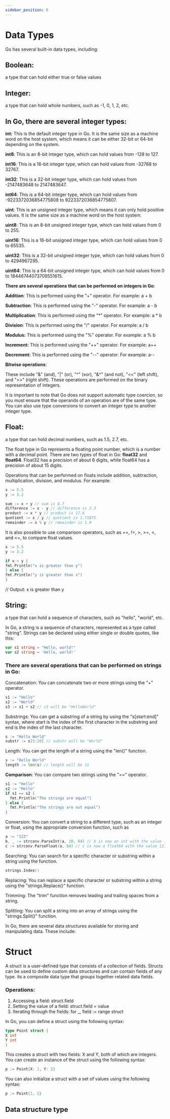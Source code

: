```yaml
---
sidebar_position: 6
---
```

# Data Types

Go has several built-in data types, including:

## Boolean:
a type that can hold either true or false values
## Integer: 

a type that can hold whole numbers, such as -1, 0, 1, 2, etc.

## In Go, there are several integer types:

**int:** This is the default integer type in Go. It is the same size as a machine word on the host system, which means it can be either 32-bit or 64-bit depending on the system.

**int8**: This is an 8-bit integer type, which can hold values from -128 to 127.

**int16**: This is a 16-bit integer type, which can hold values from -32768 to 32767.

**int32**: This is a 32-bit integer type, which can hold values from -2147483648 to 2147483647.

**int64**: This is a 64-bit integer type, which can hold values from -9223372036854775808 to 9223372036854775807.

**uint**: This is an unsigned integer type, which means it can only hold positive values. It is the same size as a machine word on the host system.

**uint8**: This is an 8-bit unsigned integer type, which can hold values from 0 to 255.

**uint16**: This is a 16-bit unsigned integer type, which can hold values from 0 to 65535.

**uint32**: This is a 32-bit unsigned integer type, which can hold values from 0 to 4294967295.

**uint64**: This is a 64-bit unsigned integer type, which can hold values from 0 to 18446744073709551615.

**There are several operations that can be performed on integers in Go**:

**Addition**: This is performed using the "+" operator. For example: a + b

**Subtraction**: This is performed using the "-" operator. For example: a - b

**Multiplication**: This is performed using the "*" operator. For example: a * b

**Division**: This is performed using the "/" operator. For example: a / b

**Modulus:** This is performed using the "%" operator. For example: a % b

**Increment:** This is performed using the "++" operator. For example: a++

**Decrement:** This is performed using the "--" operator. For example: a--

**Bitwise operations**: 

These include "&" (and), "|" (or), "^" (xor), "&^" (and not), "<<" (left shift), and ">>" (right shift). These operations are performed on the binary representation of integers.

It is important to note that Go does not support automatic type coercion, so you must ensure that the operands of an operation are of the same type. You can also use type conversions to convert an integer type to another integer type.


## Float:
a type that can hold decimal numbers, such as 1.5, 2.7, etc.

The float type in Go represents a floating point number, which is a number with a decimal point. There are two types of float in Go: **float32** and **float64**. Float32 has a precision of about 6 digits, while float64 has a precision of about 15 digits.

Operations that can be performed on floats include addition, subtraction, multiplication, division, and modulus. For example:
```go
x := 5.5
y := 3.2

sum := x + y // sum is 8.7
difference := x - y // difference is 2.3
product := x * y // product is 17.6
quotient := x / y // quotient is 1.71875
remainder := x % y // remainder is 1.9
```
It is also possible to use comparison operators, such as ==, !=, >, >=, <, and <=, to compare float values.
```go
x := 5.5
y := 3.2

if x > y {
fmt.Println("x is greater than y")
} else {
fmt.Println("y is greater than x")
}
```
// Output: x is greater than y






## String:

a type that can hold a sequence of characters, such as "hello", "world", etc.

In Go, a string is a sequence of characters, represented as a type called "string". Strings can be declared using either single or double quotes, like this:
```go
var s1 string = "Hello, world!"
var s2 string = 'Hello, world!'
```
### There are several operations that can be performed on strings in Go:

Concatenation: You can concatenate two or more strings using the "+" operator.

```go
s1 := "Hello"
s2 := "World"
s3 := s1 + s2 // s3 will be "HelloWorld"
```

Substrings: You can get a substring of a string by using the "s[start:end]" syntax, where start is the index of the first character in the substring and end is the index of the last character.

```go
s := "Hello World"
substr := s[5:10] // substr will be "World"

```

Length: You can get the length of a string using the "len()" function.

```go
s := "Hello World"
length := len(s) // length will be 11
```
**Comparison**: You can compare two strings using the "==" operator.
```go
s1 := "Hello"
s2 := "Hello"
if s1 == s2 {
  fmt.Println("The strings are equal")
} else {
  fmt.Println("The strings are not equal")
}
```

Conversion: You can convert a string to a different type, such as an integer or float, using the appropriate conversion function, such as 
```go
a := "123"
b, _ := strconv.ParseInt(a, 10, 64) // b is now an int with the value 123
c := strconv.ParseFloat(a, 64) // c is now a float64 with the value 123.0
```
Searching: You can search for a specific character or substring within a string using the function.
```go
strings.Index()  
```
Replacing: You can replace a specific character or substring within a string using the "strings.Replace()" function.

Trimming: The "trim" function removes leading and trailing spaces from a string.

Splitting: You can split a string into an array of strings using the "strings.Split()" function.

In Go, there are several data structures available for storing and manipulating data. These include:


# Struct

A struct is a user-defined type that consists of a collection of fields. Structs can be used to define custom data structures and can contain fields of any type.
its a composite data type that groups together related data fields.

### Operations:

1. Accessing a field: struct.field
2. Setting the value of a field: struct.field = value
3. Iterating through the fields: for _, field := range struct

 In Go, you can define a struct using the following syntax:
```go
type Point struct {
X int
Y int
}
```
This creates a struct with two fields: X and Y, both of which are integers. You can create an instance of the struct using the following syntax:
```go
p := Point{X: 1, Y: 2}
```
You can also initialize a struct with a set of values using the following syntax:
```go
p := Point{1, 2}
```
## Data structure type